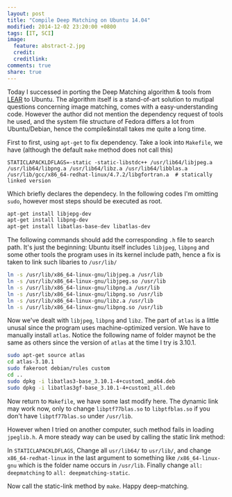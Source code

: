 ```yaml
---
layout: post
title: "Compile Deep Matching on Ubuntu 14.04"
modified: 2014-12-02 23:20:00 +0800
tags: [IT, SCI]
image:
  feature: abstract-2.jpg
  credit: 
  creditlink: 
comments: true 
share: true
---
```

Today I successed in porting the Deep Matching algorithm & tools from [LEAR](http://lear.inrialpes.fr/people/revaud/) to Ubuntu.
The algorithm itself is a stand-of-art solution to mutipal questions concerning image matching,
comes with a easy-understanding code.
However the author did not mention the dependency request of tools he used,
and the system file structure of Fedora differs a lot from Ubuntu/Debian,
hence the compile&install takes me quite a long time.

First to first,
using `apt-get` to fix dependency.
Take a look into `Makefile`,
we have (although the default `make` method does not call this)

~~~
STATICLAPACKLDFLAGS=-static -static-libstdc++ /usr/lib64/libjpeg.a /usr/lib64/libpng.a /usr/lib64/libz.a /usr/lib64/libblas.a /usr/lib/gcc/x86_64-redhat-linux/4.7.2/libgfortran.a  # statically linked version
~~~

Which briefly declares the dependecy.
In the following codes I'm omitting `sudo`,
however most steps should be executed as root.

~~~ bash
apt-get install libjepg-dev
apt-get install libpng-dev
apt-get install libatlas-base-dev libatlas-dev
~~~

The following commands should add the corresponding `.h` file to search path.
It's just the beginning:
Ubuntu itself includes `libjpeg`, `libpng` and some other tools the program uses in its kernel include path,
hence a fix is taken to link such libaries to `/usr/lib/`

~~~ bash
ln -s /usr/lib/x86_64-linux-gnu/libjpeg.a /usr/lib
ln -s /usr/lib/x86_64-linux-gnu/libjpeg.so /usr/lib
ln -s /usr/lib/x86_64-linux-gnu/libpng.a /usr/lib
ln -s /usr/lib/x86_64-linux-gnu/libpng.so /usr/lib
ln -s /usr/lib/x86_64-linux-gnu/libz.a /usr/lib
ln -s /usr/lib/x86_64-linux-gnu/libpng.so /usr/lib
~~~

Now we've dealt with `libjpeg`, `libpng` and `libz`.
The part of `atlas` is a little unusal since the program uses machine-optimized version.
We have to manually install `atlas`.
Notice the following name of folder maynot be the same as others since the version of `atlas` at the time I try is 3.10.1.

~~~ bash
sudo apt-get source atlas
cd atlas-3.10.1
sudo fakeroot debian/rules custom
cd ..
sudo dpkg -i libatlas3-base_3.10.1-4+custom1_amd64.deb
sudo dpkg -i libatlas3gf-base_3.10.1-4+custom1_all.deb
~~~

Now return to `Makefile`,
we have some last modify here.
The dynamic link may work now,
only to change `libptf77blas.so` to `libptfblas.so` if you don't have `libptf77blas.so` under `/usr/lib`.

However when I tried on another computer,
such method fails in loading `jpeglib.h`.
A more steady way can be used by calling the static link method:

In `STATICLAPACKLDFLAGS`, Change all `usr/lib64/` to `usr/lib/`,
and change `x86_64-redhat-linux` in the last argument to something like `/x86_64-linux-gnu` which is the folder name occurs in `/usr/lib`.
Finally change `all: deepmatching` to `all: deepmatching-static`.

Now call the static-link method by `make`.
Happy deep-matching.
